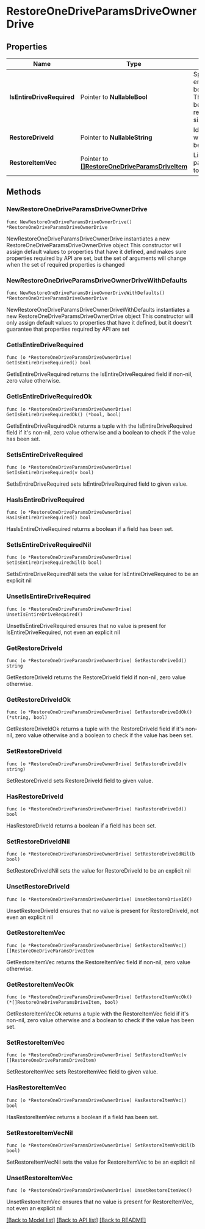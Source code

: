# RestoreOneDriveParamsDriveOwnerDrive

## Properties

Name | Type | Description | Notes
------------ | ------------- | ------------- | -------------
**IsEntireDriveRequired** | Pointer to **NullableBool** | Specify if the entire drive is to be restored. This field should be false if restore_item_vec size &gt; 0. | [optional] 
**RestoreDriveId** | Pointer to **NullableString** | Id of the drive whose items are being restored. | [optional] 
**RestoreItemVec** | Pointer to [**[]RestoreOneDriveParamsDriveItem**](RestoreOneDriveParamsDriveItem.md) | List of drive paths that need to be restored. | [optional] 

## Methods

### NewRestoreOneDriveParamsDriveOwnerDrive

`func NewRestoreOneDriveParamsDriveOwnerDrive() *RestoreOneDriveParamsDriveOwnerDrive`

NewRestoreOneDriveParamsDriveOwnerDrive instantiates a new RestoreOneDriveParamsDriveOwnerDrive object
This constructor will assign default values to properties that have it defined,
and makes sure properties required by API are set, but the set of arguments
will change when the set of required properties is changed

### NewRestoreOneDriveParamsDriveOwnerDriveWithDefaults

`func NewRestoreOneDriveParamsDriveOwnerDriveWithDefaults() *RestoreOneDriveParamsDriveOwnerDrive`

NewRestoreOneDriveParamsDriveOwnerDriveWithDefaults instantiates a new RestoreOneDriveParamsDriveOwnerDrive object
This constructor will only assign default values to properties that have it defined,
but it doesn't guarantee that properties required by API are set

### GetIsEntireDriveRequired

`func (o *RestoreOneDriveParamsDriveOwnerDrive) GetIsEntireDriveRequired() bool`

GetIsEntireDriveRequired returns the IsEntireDriveRequired field if non-nil, zero value otherwise.

### GetIsEntireDriveRequiredOk

`func (o *RestoreOneDriveParamsDriveOwnerDrive) GetIsEntireDriveRequiredOk() (*bool, bool)`

GetIsEntireDriveRequiredOk returns a tuple with the IsEntireDriveRequired field if it's non-nil, zero value otherwise
and a boolean to check if the value has been set.

### SetIsEntireDriveRequired

`func (o *RestoreOneDriveParamsDriveOwnerDrive) SetIsEntireDriveRequired(v bool)`

SetIsEntireDriveRequired sets IsEntireDriveRequired field to given value.

### HasIsEntireDriveRequired

`func (o *RestoreOneDriveParamsDriveOwnerDrive) HasIsEntireDriveRequired() bool`

HasIsEntireDriveRequired returns a boolean if a field has been set.

### SetIsEntireDriveRequiredNil

`func (o *RestoreOneDriveParamsDriveOwnerDrive) SetIsEntireDriveRequiredNil(b bool)`

 SetIsEntireDriveRequiredNil sets the value for IsEntireDriveRequired to be an explicit nil

### UnsetIsEntireDriveRequired
`func (o *RestoreOneDriveParamsDriveOwnerDrive) UnsetIsEntireDriveRequired()`

UnsetIsEntireDriveRequired ensures that no value is present for IsEntireDriveRequired, not even an explicit nil
### GetRestoreDriveId

`func (o *RestoreOneDriveParamsDriveOwnerDrive) GetRestoreDriveId() string`

GetRestoreDriveId returns the RestoreDriveId field if non-nil, zero value otherwise.

### GetRestoreDriveIdOk

`func (o *RestoreOneDriveParamsDriveOwnerDrive) GetRestoreDriveIdOk() (*string, bool)`

GetRestoreDriveIdOk returns a tuple with the RestoreDriveId field if it's non-nil, zero value otherwise
and a boolean to check if the value has been set.

### SetRestoreDriveId

`func (o *RestoreOneDriveParamsDriveOwnerDrive) SetRestoreDriveId(v string)`

SetRestoreDriveId sets RestoreDriveId field to given value.

### HasRestoreDriveId

`func (o *RestoreOneDriveParamsDriveOwnerDrive) HasRestoreDriveId() bool`

HasRestoreDriveId returns a boolean if a field has been set.

### SetRestoreDriveIdNil

`func (o *RestoreOneDriveParamsDriveOwnerDrive) SetRestoreDriveIdNil(b bool)`

 SetRestoreDriveIdNil sets the value for RestoreDriveId to be an explicit nil

### UnsetRestoreDriveId
`func (o *RestoreOneDriveParamsDriveOwnerDrive) UnsetRestoreDriveId()`

UnsetRestoreDriveId ensures that no value is present for RestoreDriveId, not even an explicit nil
### GetRestoreItemVec

`func (o *RestoreOneDriveParamsDriveOwnerDrive) GetRestoreItemVec() []RestoreOneDriveParamsDriveItem`

GetRestoreItemVec returns the RestoreItemVec field if non-nil, zero value otherwise.

### GetRestoreItemVecOk

`func (o *RestoreOneDriveParamsDriveOwnerDrive) GetRestoreItemVecOk() (*[]RestoreOneDriveParamsDriveItem, bool)`

GetRestoreItemVecOk returns a tuple with the RestoreItemVec field if it's non-nil, zero value otherwise
and a boolean to check if the value has been set.

### SetRestoreItemVec

`func (o *RestoreOneDriveParamsDriveOwnerDrive) SetRestoreItemVec(v []RestoreOneDriveParamsDriveItem)`

SetRestoreItemVec sets RestoreItemVec field to given value.

### HasRestoreItemVec

`func (o *RestoreOneDriveParamsDriveOwnerDrive) HasRestoreItemVec() bool`

HasRestoreItemVec returns a boolean if a field has been set.

### SetRestoreItemVecNil

`func (o *RestoreOneDriveParamsDriveOwnerDrive) SetRestoreItemVecNil(b bool)`

 SetRestoreItemVecNil sets the value for RestoreItemVec to be an explicit nil

### UnsetRestoreItemVec
`func (o *RestoreOneDriveParamsDriveOwnerDrive) UnsetRestoreItemVec()`

UnsetRestoreItemVec ensures that no value is present for RestoreItemVec, not even an explicit nil

[[Back to Model list]](../README.md#documentation-for-models) [[Back to API list]](../README.md#documentation-for-api-endpoints) [[Back to README]](../README.md)


